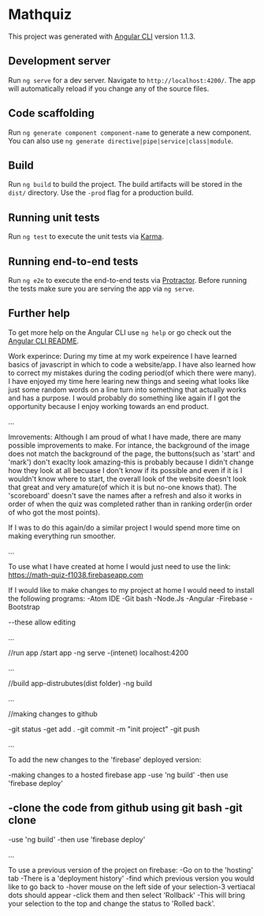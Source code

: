 # Mathquiz

This project was generated with [Angular CLI](https://github.com/angular/angular-cli) version 1.1.3.

## Development server

Run `ng serve` for a dev server. Navigate to `http://localhost:4200/`. The app will automatically reload if you change any of the source files.

## Code scaffolding

Run `ng generate component component-name` to generate a new component. You can also use `ng generate directive|pipe|service|class|module`.

## Build

Run `ng build` to build the project. The build artifacts will be stored in the `dist/` directory. Use the `-prod` flag for a production build.

## Running unit tests

Run `ng test` to execute the unit tests via [Karma](https://karma-runner.github.io).

## Running end-to-end tests

Run `ng e2e` to execute the end-to-end tests via [Protractor](http://www.protractortest.org/).
Before running the tests make sure you are serving the app via `ng serve`.

## Further help

To get more help on the Angular CLI use `ng help` or go check out the [Angular CLI README](https://github.com/angular/angular-cli/blob/master/README.md).







Work experince:
During my time at my work expeirence I have learned basics of javascript in which to code a website/app. I have also learned how to correct my mistakes
during the coding period(of which there were many). I have enjoyed my time here learing new things and seeing what looks like just some random words on a 
line turn into something that actually works and has a purpose. I would probably do something like again if I got the opportunity because I enjoy working
towards an end product.

...

Imrovements:
Although I am proud of what I have made, there are many possible improvements to make. For intance, the background of the image does not match the 
background of the page, the buttons(such as 'start' and 'mark') don't exaclty look amazing-this is probably because I didn't change how they look 
at all becuase I don't know if its possible and even if it is I wouldn't know where to start, the overall look of the website doesn't look
that great and very amature(of which it is but no-one knows that). The 'scoreboard' doesn't save the names after a refresh and also it works in order of
when the quiz was completed rather than in ranking order(in order of who got the most points). 

If I was to do this again/do a similar project I would spend more time on making everything run smoother.

...

To use what I have created at home I would just need to use the link: https://math-quiz-f1038.firebaseapp.com

If I would like to make changes to my project at home I would need to install the following programs:
-Atom IDE
-Git bash
-Node.Js
	-Angular
	-Firebase
	-Bootstrap

--these allow editing

...

//run app /start app
-ng serve
-(intenet) localhost:4200

...

//build app-distrubutes(dist folder)
-ng build

...

//making changes to github

-git status
-get add .
-git commit -m "init project"
-git push

...

To add the new changes to the 'firebase' deployed version:

-making changes to a hosted firebase app
-use 'ng build'
-then use 'firebase deploy'


-clone the code from github using git bash
-git clone <git hub repo URL >
-
-use 'ng build'
-then use 'firebase deploy'

...

To use a previous version of the project on firebase:
-Go on to the 'hosting' tab
-There is a 'deployment history'
-find which previous version you would like to go back to 
-hover mouse on the left side of your selection-3 vertiacal dots should appear
-click them and then select 'Rollback'
-This will bring your selection to the top and change the status to 'Rolled back'.


